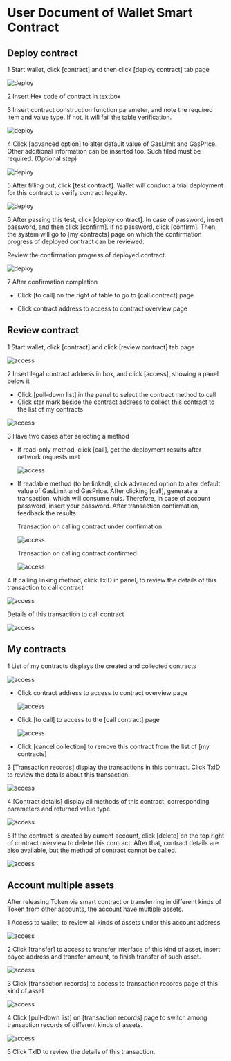 
# User Document of Wallet Smart Contract

## Deploy contract

1 Start wallet, click [contract] and then click [deploy contract] tab page

![deploy](./smartContractImages/deploy1.jpg)

2 Insert Hex code of contract in textbox

3 Insert contract construction function parameter, and note the required item and value type. If not, it will fail the table verification.

![deploy](./smartContractImages/deploy2.jpg)

4 Click [advanced option] to alter default value of GasLimit and GasPrice. Other additional information can be inserted too. Such filed must be required. (Optional step)

![deploy](./smartContractImages/deploy3.jpg)

5 After filling out, click [test contract]. Wallet will conduct a trial deployment for this contract to verify contract legality.

![deploy](./smartContractImages/deploy4.jpg)

6 After passing this test, click [deploy contract]. In case of password, insert password, and then click [confirm]. If no password, click [confirm]. Then, the system will go to [my contracts] page on which the confirmation progress of deployed contract can be reviewed.


Review the confirmation progress of deployed contract.

![deploy](./smartContractImages/deploy6.jpg)

7 After confirmation completion

- Click [to call] on the right of table to go to [call contract] page

- Click contract address to access to contract overview page


## Review contract

1 Start wallet, click [contract] and click [review contract] tab page

![access](./smartContractImages/access1.jpg)

2 Insert legal contract address in box, and click [access], showing a panel below it

- Click [pull-down list] in the panel to select the contract method to call
- Click star mark beside the contract address to collect this contract to the list of my contracts

![access](./smartContractImages/access2.jpg)

3 Have two cases after selecting a method

- If read-only method, click [call], get the deployment results after network requests met

	![access](./smartContractImages/access3.jpg)

- If readable method (to be linked), click advanced option to alter default value of GasLimit and GasPrice. After clicking [call], generate a transaction, which will consume nuls. Therefore, in case of account password, insert your password. After transaction confirmation, feedback the results.

	Transaction on calling contract under confirmation

	![access](./smartContractImages/access4.jpg)

	Transaction on calling contract confirmed

	![access](./smartContractImages/access5.jpg)

4 If calling linking method, click TxID in panel, to review the details of this transaction to call contract

![access](./smartContractImages/access6.jpg)

Details of this transaction to call contract

![access](./smartContractImages/access7.jpg)

## My contracts

1 List of my contracts displays the created and collected contracts

![access](./smartContractImages/myContract1.jpg)

- Click contract address to access to contract overview page

	![access](./smartContractImages/myContract2.jpg)	

- Click [to call] to access to the [call contract] page

	![access](./smartContractImages/myContract3.jpg)

- Click [cancel collection] to remove this contract from the list of [my contracts]

3 [Transaction records] display the transactions in this contract. Click TxID to review the details about this transaction.

![access](./smartContractImages/myContract4.jpg)

4 [Contract details] display all methods of this contract, corresponding parameters and returned value type.

![access](./smartContractImages/myContract5.jpg)

5 If the contract is created by current account, click [delete] on the top right of contract overview to delete this contract. After that, contract details are also available, but the method of contract cannot be called.

![access](./smartContractImages/myContract6.jpg)

## Account multiple assets

After releasing Token via smart contract or transferring in different kinds of Token from other accounts, the account have multiple assets.

1 Access to wallet, to review all kinds of assets under this account address.

![access](./smartContractImages/assets1.jpg)

2 Click [transfer] to access to transfer interface of this kind of asset, insert payee address and transfer amount, to finish transfer of such asset.

![access](./smartContractImages/assets2.jpg)

3 Click [transaction records] to access to transaction records page of this kind of asset

![access](./smartContractImages/assets3.jpg)

4 Click [pull-down list] on [transaction records] page to switch among transaction records of different kinds of assets.

![access](./smartContractImages/assets4.jpg)

5 Click TxID to review the details of this transaction.

